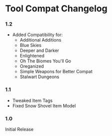# Tool Compat Changelog

### 1.2
- Added Compatibility for:
  - Additional Additions
  - Blue Skies
  - Deeper and Darker
  - Enlightened
  - Oh The Biomes You'll Go
  - Oreganized
  - Simple Weapons for Better Compat
  - Stalwart Dungeons

### 1.1
- Tweaked Item Tags
- Fixed Snow Shovel Item Model

### 1.0
Initial Release